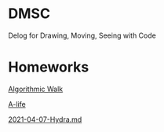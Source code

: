 # DMSC
Delog for Drawing, Moving, Seeing with Code

# Homeworks 
[Algorithmic Walk](2021-02-18-algorithmic-walk.md)

[A-life](2021-03-10-A-life.md)

[2021-04-07-Hydra.md](2021-04-07-Hydra.md)